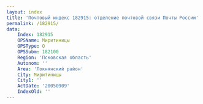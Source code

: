 ```yaml
---
layout: index
title: 'Почтовый индекс 182915: отделение почтовой связи Почты России'
permalink: /182915/
data:
    Index: 182915
    OPSName: Миритиницы
    OPSType: О
    OPSSubm: 182100
    Region: 'Псковская область'
    Autonom: ''
    Area: 'Локнянский район'
    City: Миритиницы
    City1: ''
    ActDate: '20050909'
    IndexOld: ''
---
```

